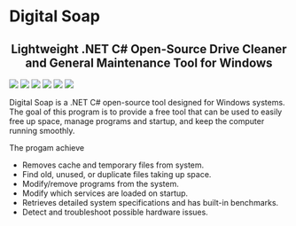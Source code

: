 # Digital Soap
<h2 align="center">
  Lightweight .NET C# Open-Source Drive Cleaner and General Maintenance Tool for Windows
</h2>

![](https://img.shields.io/badge/Visual%20Studio-2022-8A2BE2?logo=visualstudio)
![](https://img.shields.io/badge/.NET%208.0-C%23-239120)
![](https://img.shields.io/badge/License-GPLv3-blue.svg)
![](https://img.shields.io/badge/Release-v0.1.1a-4DC81F)
![](https://img.shields.io/github/downloads/STOL4S/Digital-Soap/total?label=Downloads)
![](https://img.shields.io/badge/GitHub-STOLAS-8A2BE2?logo=github)

Digital Soap is a .NET C# open-source tool designed for Windows systems. The goal of this program is to provide a free tool that can be used to easily free up space, manage programs and startup, and keep the computer running smoothly.  

The progam achieve

- Removes cache and temporary files from system.
- Find old, unused, or duplicate files taking up space.
- Modify/remove programs from the system.
- Modify which services are loaded on startup.
- Retrieves detailed system specifications and has built-in benchmarks.
- Detect and troubleshoot possible hardware issues.
